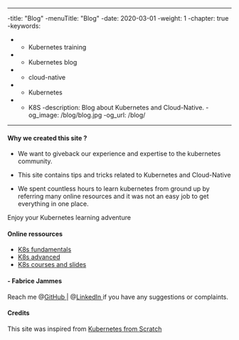----
-title: "Blog"
-menuTitle: "Blog"
-date: 2020-03-01
-weight: 1
-chapter: true
-keywords:
-  - Kubernetes training
-  - Kubernetes blog
-  - cloud-native
-  - Kubernetes
-  - K8S
-description: Blog about Kubernetes and Cloud-Native.
-og_image: /blog/blog.jpg
-og_url: /blog/
----


#### Why we created this site ?

- We want to giveback our experience and expertise to the kubernetes community.

- This site contains tips and tricks related to Kubernetes and Cloud-Native

- We spent countless hours to learn kubernetes from ground up by referring many online resources  and it was not an easy job to get everything in one place.

Enjoy your Kubernetes learning adventure <i class="fas fa-heart"></i>

#### Online ressources

- [K8s fundamentals](https://github.com/k8s-school/k8s-school)
- [K8s advanced](https://github.com/k8s-school/k8s-advanced)
- [K8s courses and slides](https://k8s-school.fr/pdf)

#### - Fabrice Jammes 
Reach me @[GitHub <i class='fab fa-github'></i>](https://github.com/fjammes) |
@[LinkedIn <i class='fab fa-fw fa-linkedin'></i>](https://www.linkedin.com/in/fabrice-jammes-5b29b042/)
if you have any suggestions or complaints.

#### Credits

This site was inspired from [Kubernetes from Scratch](https://ansilh.com)
